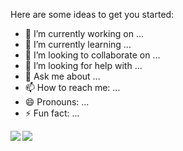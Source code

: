 
Here are some ideas to get you started:

- 🔭 I’m currently working on ...
- 🌱 I’m currently learning ...
- 👯 I’m looking to collaborate on ...
- 🤔 I’m looking for help with ...
- 💬 Ask me about ...
- 📫 How to reach me: ...
- 😄 Pronouns: ...
- ⚡ Fun fact: ...

<img align="left" src="https://github-readme-stats.vercel.app/api?username=Pi-31415&layout=compact&count_private=true&show_icons=true&hide_border=true&theme=dracula"/>
<img align="left" src="https://github-readme-stats.vercel.app/api/top-langs/?username=Pi-31415&layout=compact&hide_border=true&card_width=250&langs_count=6&theme=dracula"/>
